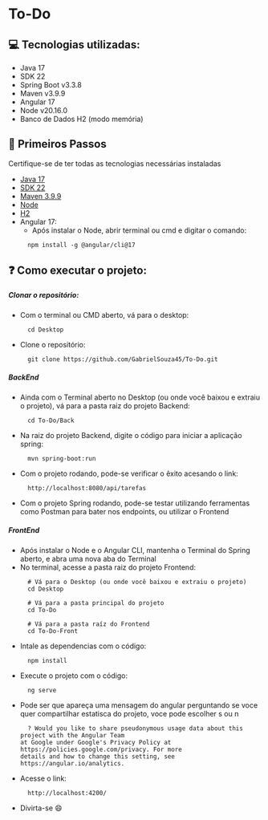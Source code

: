 # To-Do

<h2>💻 Tecnologias utilizadas:</h2>
<ul>
  <li>Java 17</li>
  <li>SDK 22</li>
  <li>Spring Boot v3.3.8</li>
  <li>Maven v3.9.9</li>
  <li>Angular 17</li>
  <li>Node v20.16.0</li>
  <li>Banco de Dados H2 (modo memória)</li>
</ul>

<h2>🚶 Primeiros Passos</h2>
<p>Certifique-se de ter todas as tecnologias necessárias instaladas</p>
<ul>
  <li><a href="https://www.oracle.com/br/java/technologies/downloads/" target="_blank">Java 17</a></li>
  <li><a href="https://www.oracle.com/br/java/technologies/downloads/" target="_blank">SDK 22</a></li>
  <li><a href="https://maven.apache.org/download.cgi" target="_blank">Maven 3.9.9</a></li>
  <li><a href="https://nodejs.org/pt/download" target="_blank">Node</a></li>
  <li><a href="https://www.h2database.com/html/download-archive.html" target="_blank">H2</a></li>
  <li>
    Angular 17:
    <ul>
      <li>Após instalar o Node, abrir terminal ou cmd e digitar o comando:</li>
    </ul>
    
  ``` 
    npm install -g @angular/cli@17 
  ```
  </li>
  
</ul>

<h2>❓ Como executar o projeto:</h2>
<h5>Clonar o repositório:</h5>
<ul>
  <li>Com o terminal ou CMD aberto, vá para o desktop:</li>

  ```
    cd Desktop
  ```
  <li>Clone o repositório:</li>
  
  ```
    git clone https://github.com/GabrielSouza45/To-Do.git
  ```

  
</ul>
<h5>BackEnd</h5>
<ul>
  <li>Ainda com o Terminal aberto no Desktop (ou onde você baixou e extraiu o projeto), vá para a pasta raiz do projeto Backend:</li>
  
  ```
    cd To-Do/Back
  ```
  <li>Na raiz do projeto Backend, digite o código para iniciar a aplicação spring:</li>
    
  ```
    mvn spring-boot:run
  ```
  <li>Com o projeto rodando, pode-se verificar o êxito acesando o link: </li>
      
  ```
    http://localhost:8080/api/tarefas
  ```
  <li>Com o projeto Spring rodando, pode-se testar utilizando ferramentas como Postman para bater nos endpoints, ou utilizar o Frontend</li>
</ul>

<h5>FrontEnd</h5>
<ul>
  <li>Após instalar o Node e o Angular CLI, mantenha o Terminal do Spring aberto, e abra uma nova aba do Terminal</li>
  <li>No terminal, acesse a pasta raiz do projeto Frontend:</li>
  
  ```
    # Vá para o Desktop (ou onde você baixou e extraiu o projeto)
    cd Desktop

    # Vá para a pasta principal do projeto
    cd To-Do

    # Vá para a pasta raíz do Frontend
    cd To-Do-Front
  ```
  <li>Intale as dependencias com o código:</li>
  
  ```
    npm install
  ```

  <li>Execute o projeto com o código:</li>
  
  ```
    ng serve
  ```
  <li>Pode ser que apareça uma mensagem do angular perguntando se voce quer compartilhar estatisca do projeto, voce pode escolher s ou n</li>
  
  ```
    ? Would you like to share pseudonymous usage data about this project with the Angular Team
at Google under Google's Privacy Policy at https://policies.google.com/privacy. For more
details and how to change this setting, see https://angular.io/analytics.
  ```
  <li>Acesse o link:</li>

  ```
    http://localhost:4200/
  ```
  <li>Divirta-se 😄</li>
</ul>




